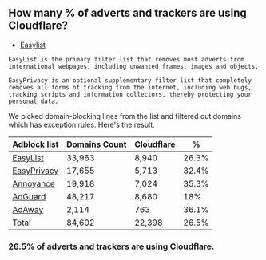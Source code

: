 ## How many % of adverts and trackers are using Cloudflare?


- [Easylist](https://web.archive.org/web/20210516110248/https://easylist.to/)
```
EasyList is the primary filter list that removes most adverts from international webpages, including unwanted frames, images and objects.

EasyPrivacy is an optional supplementary filter list that completely removes all forms of tracking from the internet, including web bugs, tracking scripts and information collectors, thereby protecting your personal data.
```


We picked domain-blocking lines from the list and filtered out domains which has exception rules.
Here's the result.


| Adblock list | Domains Count | Cloudflare | % |
| --- | --- | --- | --- |
| [EasyList](https://easylist.to/easylist/easylist.txt) | 33,963 | 8,940 | 26.3% |
| [EasyPrivacy](https://easylist.to/easylist/easyprivacy.txt) | 17,655 | 5,713 | 32.4% |
| [Annoyance](https://secure.fanboy.co.nz/fanboy-annoyance.txt) | 19,918 | 7,024 | 35.3% |
| [AdGuard](https://adguardteam.github.io/AdGuardSDNSFilter/Filters/filter.txt) | 48,217 | 8,680 | 18% |
| [AdAway](https://raw.githubusercontent.com/AdAway/adaway.github.io/master/hosts.txt) | 2,114 | 763 | 36.1% |
| Total | 84,602 | 22,398 | 26.5% |


### 26.5% of adverts and trackers are using Cloudflare.